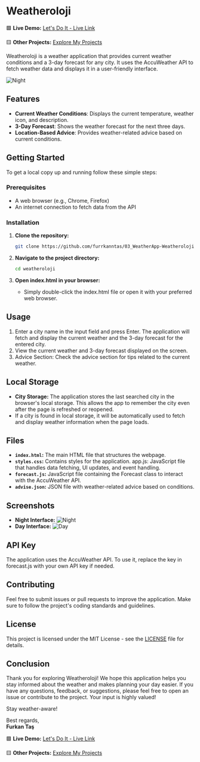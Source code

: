 # Weatheroloji

🟩 **Live Demo:** <a href="https://furrkanntas.github.io/03_WeatherApp-Weatheroloji/" target="_blank" rel="noopener noreferrer">Let's Do It - Live Link</a>

🟨 **Other Projects:** <a href="https://furrkanntas.github.io/01_FT-Portfolio/index.html" target="_blank" rel="noopener noreferrer">Explore My Projects</a>

Weatheroloji is a weather application that provides current weather conditions and a 3-day forecast for any city. It uses the AccuWeather API to fetch weather data and displays it in a user-friendly interface.

![Night](public/img/weatherAppDs.gif)

## Features

- **Current Weather Conditions**: Displays the current temperature, weather icon, and description.
- **3-Day Forecast**: Shows the weather forecast for the next three days.
- **Location-Based Advice**: Provides weather-related advice based on current conditions.

## Getting Started

To get a local copy up and running follow these simple steps:

### Prerequisites

- A web browser (e.g., Chrome, Firefox)
- An internet connection to fetch data from the API

### Installation

1. **Clone the repository:**

   ```bash
   git clone https://github.com/furrkanntas/03_WeatherApp-Weatheroloji.git

2. **Navigate to the project directory:**

   ```bash
   cd weatheroloji

2. **Open index.html in your browser:**

   - Simply double-click the index.html file or open it with your preferred web browser.

## Usage

1) Enter a city name in the input field and press Enter. The application will fetch and display the current weather and the 3-day forecast for the entered city.
2) View the current weather and 3-day forecast displayed on the screen.
3) Advice Section: Check the advice section for tips related to the current weather.

## Local Storage

- **City Storage:** The application stores the last searched city in the browser's local storage. This allows the app to remember the city even after the page is refreshed or reopened.
- If a city is found in local storage, it will be automatically used to fetch and display weather information when the page loads.

## Files

- **`index.html`:** The main HTML file that structures the webpage.
- **`styles.css`:** Contains styles for the application.
app.js: JavaScript file that handles data fetching, UI updates, and event handling.
- **`forecast.js`:** JavaScript file containing the Forecast class to interact with the AccuWeather API.
- **`advise.json`:** JSON file with weather-related advice based on conditions.

## Screenshots

- **Night Interface:**
![Night](public/img/1Night.jpg)
- **Day Interface:**
![Day](public/img/1Day.jpg)

## API Key

The application uses the AccuWeather API. To use it, replace the key in forecast.js with your own API key if needed.

## Contributing

Feel free to submit issues or pull requests to improve the application. Make sure to follow the project's coding standards and guidelines.

## License

This project is licensed under the MIT License - see the [LICENSE](LICENSE) file for details.

## Conclusion

Thank you for exploring Weatheroloji! We hope this application helps you stay informed about the weather and makes planning your day easier. If you have any questions, feedback, or suggestions, please feel free to open an issue or contribute to the project. Your input is highly valued!

Stay weather-aware!

Best regards,  
**Furkan Taş**

🟩 **Live Demo:** <a href="https://furrkanntas.github.io/03_WeatherApp-Weatheroloji/" target="_blank" rel="noopener noreferrer">Let's Do It - Live Link</a>

🟨 **Other Projects:** <a href="https://furrkanntas.github.io/01_FT-Portfolio/index.html" target="_blank" rel="noopener noreferrer">Explore My Projects</a>